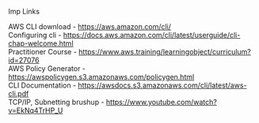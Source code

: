 Imp Links

AWS CLI download - https://aws.amazon.com/cli/  
Configuring cli - https://docs.aws.amazon.com/cli/latest/userguide/cli-chap-welcome.html  
Practitioner Course - https://www.aws.training/learningobject/curriculum?id=27076  
AWS Policy Generator - https://awspolicygen.s3.amazonaws.com/policygen.html  
CLI Documentation - https://awsdocs.s3.amazonaws.com/cli/latest/aws-cli.pdf  
TCP/IP, Subnetting brushup - https://www.youtube.com/watch?v=EkNq4TrHP_U  

